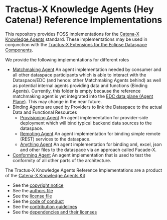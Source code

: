 # Tractus-X Knowledge Agents (Hey Catena!) Reference Implementations

This repository provides FOSS implementations for the [Catena-X Knowledge Agents](https://catenax-ng.github.io/product-knowledge/docs/adoption-view/CX-0084-Federated_Queries_In_Data_Spaces_v1.0.0) standard. These implementations may be used in conjunction with the [Tractus-X Extensions for the Eclipse Dataspace Components](https://github.com/catenax-ng/product-agents-edc).

We provide the following implementations for different roles

- [Matchmaking Agent](matchmaking) An agent implementation needed by consumer and all other dataspace participants which is able to interact with the Dataspace/EDC (and hence: other Matchmaking Agents behind) as well as potential internal agents providing data and functions (Binding Agents). Currently, this folder is empty because the reference matchmaking agent is yet integrated into the [EDC data plane (Agent Plane)](http://github.com/eclipse-tractusx/knowledge-agents-edc). This may change in the near future.
- Binding Agents are used by Providers to link the Dataspace to the actual Data and Functional Resources 
  - [Provisioning Agent](provisioning) An agent implementation for provider-side deployment which will bind typical backend data sources to the dataspace.
  - [Remoting Agent](remoting) An agent implementation for binding simple remote (REST) services to the dataspace.
  - [Anything Agent](anything) An agent implementation for binding xml, excel, json and other files to the dataspace via an approach called Facade-X.
- [Conforming Agent](conforming) An agent implementation that is used to test the conformity of all other parts of the architecture.

The Tractus-X Knowledge Agents Reference Implementations are a product of the [Catena-X Knowledge Agents Kit](https://catenax-ng.github.io/product-knowledge)

* See the [copyright notice](COPYRIGHT.md)
* See the [authors file](AUTHORS.md)
* See the [license file](LICENSE.md)
* See the [code of conduct](CODE_OF_CONDUCT.md)
* See the [contribution guidelines](CONTRIBUTING.md)
* See the [dependencies and their licenses](DEPENDENCIES.md)
